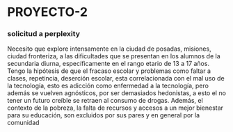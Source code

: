 # PROYECTO-2
### solicitud a perplexity
Necesito que explore intensamente en la ciudad de posadas, misiones, ciudad fronteriza, a las dificultades que se presentan en los alumnos de la secundaria diurna, específicamente en el rango etario de 13 a 17 años. Tengo la hipótesis de que el fracaso escolar y problemas como faltar a clases, repetincia, deserción escolar, esta correlacionada con el mal uso de la tecnología, esto es adicción como enfermedad a la tecnología, pero además se vuelven agnósticos, por ser demasiados hedonistas, a esto el no tener un futuro creíble se retraen al consumo de drogas. Además, el contexto de la pobreza, la falta de recursos y accesos a un mejor bienestar para su educación, son excluidos por sus pares y en general por la comunidad
